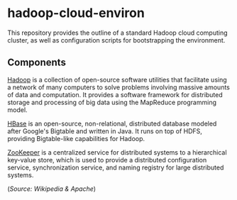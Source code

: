# hadoop-cloud-environ

This repository provides the outline of a standard Hadoop cloud computing cluster, as well as configuration scripts for bootstrapping the environment.

## Components

[Hadoop](https://hadoop.apache.org/) is a collection of open-source software utilities that facilitate using a network of many computers to solve problems involving massive amounts of data and computation. It provides a software framework for distributed storage and processing of big data using the MapReduce programming model.

[HBase](https://hbase.apache.org/) is an open-source, non-relational, distributed database modeled after Google's Bigtable and written in Java. It runs on top of HDFS, providing Bigtable-like capabilities for Hadoop.

[ZooKeeper](https://zookeeper.apache.org/) is a centralized service for distributed systems to a hierarchical key-value store, which is used to provide a distributed configuration service, synchronization service, and naming registry for large distributed systems.

(*Source: Wikipedia & Apache*)
